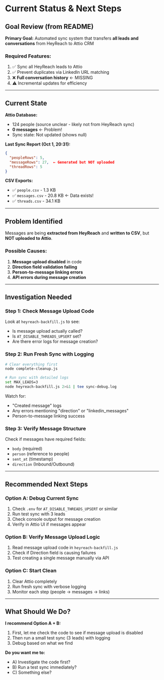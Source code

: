 # Current Status & Next Steps

## Goal Review (from README)

**Primary Goal:** Automated sync system that transfers **all leads and conversations** from HeyReach to Attio CRM

### Required Features:
1. ✅ Sync all HeyReach leads to Attio
2. ✅ Prevent duplicates via LinkedIn URL matching
3. ❌ **Full conversation history** ← MISSING
4. ⚠️ Incremental updates for efficiency

---

## Current State

**Attio Database:**
- 124 people (source unclear - likely not from HeyReach sync)
- **0 messages** ← Problem!
- Sync state: Not updated (shows null)

**Last Sync Report (Oct 1, 20:31):**
```json
{
  "peopleRows": 5,
  "messageRows": 27,  ← Generated but NOT uploaded
  "threadRows": 5
}
```

**CSV Exports:**
- ✅ `people.csv` - 1.3 KB
- ✅ `messages.csv` - 20.8 KB ← Data exists!
- ✅ `threads.csv` - 34.1 KB

---

## Problem Identified

Messages are being **extracted from HeyReach** and **written to CSV**, but **NOT uploaded to Attio**.

### Possible Causes:

1. **Message upload disabled** in code
2. **Direction field validation failing**
3. **Person-to-message linking errors**
4. **API errors during message creation**

---

## Investigation Needed

### Step 1: Check Message Upload Code

Look at `heyreach-backfill.js` to see:
- Is message upload actually called?
- Is `AT_DISABLE_THREADS_UPSERT` set?
- Are there error logs for message creation?

### Step 2: Run Fresh Sync with Logging

```bash
# Clear everything first
node complete-cleanup.js

# Run sync with detailed logs
set MAX_LEADS=3
node heyreach-backfill.js 2>&1 | tee sync-debug.log
```

Watch for:
- "Created message" logs
- Any errors mentioning "direction" or "linkedin_messages"
- Person-to-message linking success

### Step 3: Verify Message Structure

Check if messages have required fields:
- `body` (required)
- `person` (reference to people)
- `sent_at` (timestamp)
- `direction` (Inbound/Outbound)

---

## Recommended Next Steps

### Option A: Debug Current Sync

1. Check `.env` for `AT_DISABLE_THREADS_UPSERT` or similar
2. Run test sync with 3 leads
3. Check console output for message creation
4. Verify in Attio UI if messages appear

### Option B: Verify Message Upload Logic

1. Read message upload code in `heyreach-backfill.js`
2. Check if Direction field is causing failures
3. Test creating a single message manually via API

### Option C: Start Clean

1. Clear Attio completely
2. Run fresh sync with verbose logging
3. Monitor each step (people → messages → links)

---

## What Should We Do?

**I recommend Option A + B:**

1. First, let me check the code to see if message upload is disabled
2. Then run a small test sync (3 leads) with logging
3. Debug based on what we find

**Do you want me to:**
- A) Investigate the code first?
- B) Run a test sync immediately?
- C) Something else?
